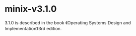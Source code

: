 # minix-v3.1.0
3.1.0 is described in the book 《Operating Systems Design and Implementation》3rd edition.
